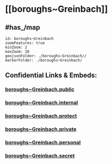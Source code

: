 # [[boroughs~Greinbach]] 


## #has_/map  



```leaflet
id: boroughs~Greinbach
zoomFeatures: true 
minZoom: 2 
maxZoom: 18
geojsonFolder: ./boroughs~Greinbach//
markerFolder: ./boroughs~Greinbach/
```



## Confidential Links & Embeds: 

### [boroughs~Greinbach.public](/_public/\Earth\Continent\Europe\Europe~Central\Austria\Austrias_States\Steiermark\counties~SM\Hartberg-Fürstenfeld\cities~Hartberg-Fürstenfeld\Greinbachboroughs~Greinbach.public.md) 

### [boroughs~Greinbach.internal](/_internal/\Earth\Continent\Europe\Europe~Central\Austria\Austrias_States\Steiermark\counties~SM\Hartberg-Fürstenfeld\cities~Hartberg-Fürstenfeld\Greinbachboroughs~Greinbach.internal.md) 

### [boroughs~Greinbach.protect](/_protect/\Earth\Continent\Europe\Europe~Central\Austria\Austrias_States\Steiermark\counties~SM\Hartberg-Fürstenfeld\cities~Hartberg-Fürstenfeld\Greinbachboroughs~Greinbach.protect.md) 

### [boroughs~Greinbach.private](/_private/\Earth\Continent\Europe\Europe~Central\Austria\Austrias_States\Steiermark\counties~SM\Hartberg-Fürstenfeld\cities~Hartberg-Fürstenfeld\Greinbachboroughs~Greinbach.private.md) 

### [boroughs~Greinbach.personal](/_personal/\Earth\Continent\Europe\Europe~Central\Austria\Austrias_States\Steiermark\counties~SM\Hartberg-Fürstenfeld\cities~Hartberg-Fürstenfeld\Greinbachboroughs~Greinbach.personal.md) 

### [boroughs~Greinbach.secret](/_secret/\Earth\Continent\Europe\Europe~Central\Austria\Austrias_States\Steiermark\counties~SM\Hartberg-Fürstenfeld\cities~Hartberg-Fürstenfeld\Greinbachboroughs~Greinbach.secret.md)

